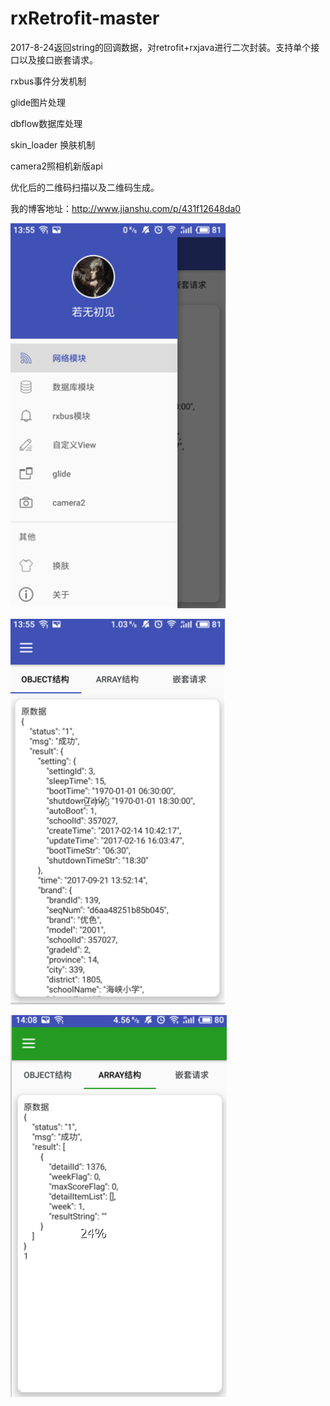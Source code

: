 # rxRetrofit-master
2017-8-24返回string的回调数据，对retrofit+rxjava进行二次封装。支持单个接口以及接口嵌套请求。

rxbus事件分发机制

glide图片处理

dbflow数据库处理

skin_loader 换肤机制

camera2照相机新版api

优化后的二维码扫描以及二维码生成。

我的博客地址：http://www.jianshu.com/p/431f12648da0

![](https://github.com/xmrkwzw/rxRetrofit-master/blob/master/RxRetrofit-master/screenshots/1.png?raw=true)

![](https://github.com/xmrkwzw/rxRetrofit-master/blob/master/RxRetrofit-master/screenshots/3.png?raw=true)

![](https://github.com/xmrkwzw/rxRetrofit-master/blob/master/RxRetrofit-master/screenshots/4.png?raw=true)
